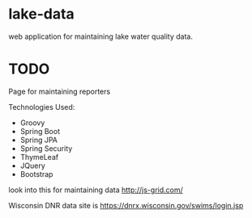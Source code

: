 # lake-data
web application for maintaining lake water quality data. 

# TODO
Page for maintaining reporters

Technologies Used:
- Groovy
- Spring Boot
- Spring JPA
- Spring Security
- ThymeLeaf
- JQuery
- Bootstrap

look into this for maintaining data http://js-grid.com/

Wisconsin DNR data site is https://dnrx.wisconsin.gov/swims/login.jsp

